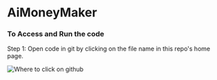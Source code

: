 # AiMoneyMaker

### To Access and Run the code

Step 1: Open code in git by clicking on the file name in this repo's home page.

![Where to click on github]("C:\Users\Cole\Projects\AiMoneyMaker\SS1-how-to-view-code.png")
